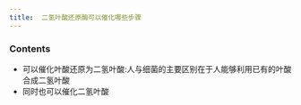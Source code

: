 ```yaml
---
title:  二氢叶酸还原酶可以催化哪些步骤
--- 
```


### Contents
- 可以催化叶酸还原为二氢叶酸:人与细菌的主要区别在于人能够利用已有的叶酸合成二氢叶酸
- 同时也可以催化二氢叶酸
